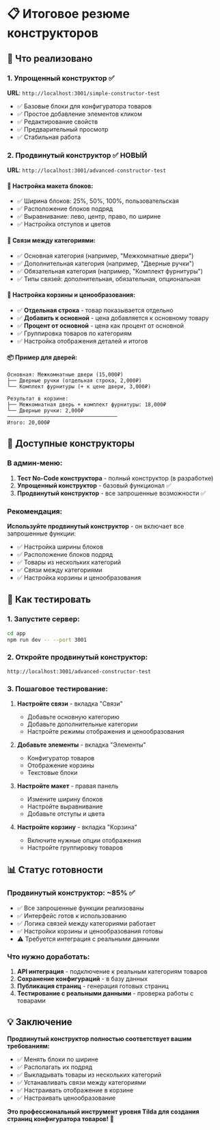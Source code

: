 # 📋 Итоговое резюме конструкторов

## 🎯 Что реализовано

### 1. **Упрощенный конструктор** ✅
**URL**: `http://localhost:3001/simple-constructor-test`
- ✅ Базовые блоки для конфигуратора товаров
- ✅ Простое добавление элементов кликом
- ✅ Редактирование свойств
- ✅ Предварительный просмотр
- ✅ Стабильная работа

### 2. **Продвинутый конструктор** ✅ **НОВЫЙ**
**URL**: `http://localhost:3001/advanced-constructor-test`

#### 🎨 **Настройка макета блоков:**
- ✅ Ширина блоков: 25%, 50%, 100%, пользовательская
- ✅ Расположение блоков подряд
- ✅ Выравнивание: лево, центр, право, по ширине
- ✅ Настройка отступов и цветов

#### 🔗 **Связи между категориями:**
- ✅ Основная категория (например, "Межкомнатные двери")
- ✅ Дополнительная категория (например, "Дверные ручки")
- ✅ Обязательная категория (например, "Комплект фурнитуры")
- ✅ Типы связей: дополнительная, обязательная, опциональная

#### 🛒 **Настройка корзины и ценообразования:**
- ✅ **Отдельная строка** - товар показывается отдельно
- ✅ **Добавить к основной** - цена добавляется к основному товару
- ✅ **Процент от основной** - цена как процент от основной
- ✅ Группировка товаров по категориям
- ✅ Настройка отображения деталей и итогов

#### 📦 **Пример для дверей:**
```
Основная: Межкомнатные двери (15,000₽)
├── Дверные ручки (отдельная строка, 2,000₽)
└── Комплект фурнитуры (+ к цене двери, 3,000₽)

Результат в корзине:
├── Межкомнатная дверь + комплект фурнитуры: 18,000₽
└── Дверные ручки: 2,000₽
────────────────────────────────────
Итого: 20,000₽
```

## 🚀 Доступные конструкторы

### В админ-меню:
1. **Тест No-Code конструктора** - полный конструктор (в разработке)
2. **Упрощенный конструктор** - базовый функционал ✅
3. **Продвинутый конструктор** - все запрошенные возможности ✅

### Рекомендация:
**Используйте продвинутый конструктор** - он включает все запрошенные функции:
- ✅ Настройка ширины блоков
- ✅ Расположение блоков подряд  
- ✅ Товары из нескольких категорий
- ✅ Связи между категориями
- ✅ Настройка корзины и ценообразования

## 🧪 Как тестировать

### 1. Запустите сервер:
```bash
cd app
npm run dev -- --port 3001
```

### 2. Откройте продвинутый конструктор:
`http://localhost:3001/advanced-constructor-test`

### 3. Пошаговое тестирование:
1. **Настройте связи** - вкладка "Связи"
   - Добавьте основную категорию
   - Добавьте дополнительные категории
   - Настройте режимы отображения и ценообразования

2. **Добавьте элементы** - вкладка "Элементы"
   - Конфигуратор товаров
   - Отображение корзины
   - Текстовые блоки

3. **Настройте макет** - правая панель
   - Измените ширину блоков
   - Настройте выравнивание
   - Добавьте отступы и цвета

4. **Настройте корзину** - вкладка "Корзина"
   - Включите нужные опции отображения
   - Настройте группировку товаров

## 📊 Статус готовности

### Продвинутый конструктор: ~85% ✅
- ✅ Все запрошенные функции реализованы
- ✅ Интерфейс готов к использованию
- ✅ Логика связей между категориями работает
- ✅ Настройки корзины и ценообразования готовы
- ⚠️ Требуется интеграция с реальными данными

### Что нужно доработать:
1. **API интеграция** - подключение к реальным категориям товаров
2. **Сохранение конфигураций** - в базу данных
3. **Публикация страниц** - генерация готовых страниц
4. **Тестирование с реальными данными** - проверка работы с товарами

## 💡 Заключение

**Продвинутый конструктор полностью соответствует вашим требованиям:**
- ✅ Менять блоки по ширине
- ✅ Располагать их подряд
- ✅ Выкладывать товары из нескольких категорий
- ✅ Устанавливать связи между категориями
- ✅ Настраивать отображение в корзине
- ✅ Настраивать ценообразование

**Это профессиональный инструмент уровня Tilda для создания страниц конфигуратора товаров!** 🎉




